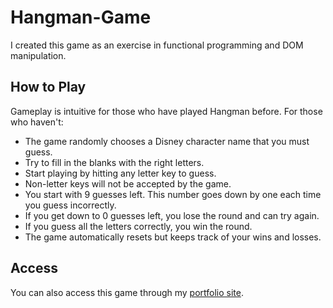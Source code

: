 # Hangman-Game

I created this game as an exercise in functional programming and DOM manipulation.

## How to Play

Gameplay is intuitive for those who have played Hangman before. For those who haven't:

- The game randomly chooses a Disney character name that you must guess.
- Try to fill in the blanks with the right letters.
- Start playing by hitting any letter key to guess.
- Non-letter keys will not be accepted by the game.
- You start with 9 guesses left. This number goes down by one each time you guess incorrectly.
- If you get down to 0 guesses left, you lose the round and can try again.
- If you guess all the letters correctly, you win the round.
- The game automatically resets but keeps track of your wins and losses.

## Access

You can also access this game through my [portfolio site](https://jkhwu.github.io/Responsive-Portfolio/portfolio.html).
